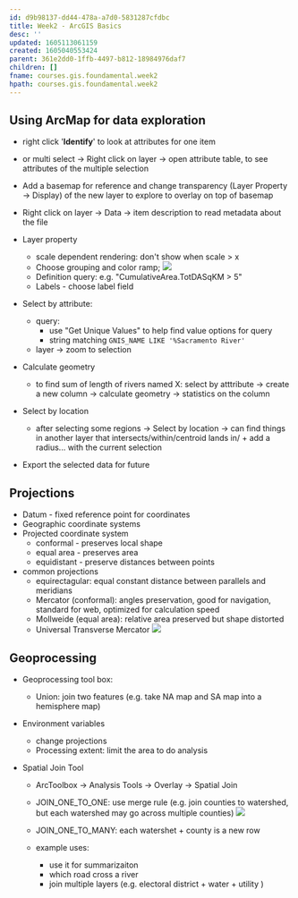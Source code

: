 ```yaml
---
id: d9b98137-dd44-478a-a7d0-5831287cfdbc
title: Week2 - ArcGIS Basics
desc: ''
updated: 1605113061159
created: 1605040553424
parent: 361e2dd0-1ffb-4497-b812-18984976daf7
children: []
fname: courses.gis.foundamental.week2
hpath: courses.gis.foundamental.week2
---
```

## Using ArcMap for data exploration

- right click '**Identify**' to look at attributes for one item

- or multi select -> Right click on layer -> open attribute table, to see attributes of the multiple selection 

- Add a basemap for reference and change transparency (Layer Property -> Display) of the new layer to explore to overlay on top of basemap

- Right click on layer -> Data -> item description to read metadata about the file

- Layer property
  - scale dependent rendering: don't show when scale > x 
  - Choose grouping and color ramp;
      ![](/dendron-notes/assets/images/2020-11-10-15-54-03.png)
  - Definition query: 
      e.g. "CumulativeArea.TotDASqKM > 5" 
  - Labels - choose label field 

- Select by attribute:
  - query:
    - use "Get Unique Values" to help find value options for query 
    - string matching `GNIS_NAME LIKE '%Sacramento River'`
  - layer -> zoom to selection 

- Calculate geometry
  - to find sum of length of rivers named X: 
      select by atttribute ->  create a new column -> calculate geometry -> statistics on the column

- Select by location 
  - after selecting some regions -> Select by location -> can find things in another layer that intersects/within/centroid lands in/ + add a radius... with the current selection 

- Export the selected data for future 

## Projections

- Datum - fixed reference point for coordinates 
- Geographic coordinate systems
- Projected coordinate system 
  - conformal - preserves local shape
  - equal area - preserves area
  - equidistant - preserve distances between points 
- common projections
  - equirectagular: equal constant distance between parallels and meridians 
  - Mercator (conformal): angles preservation, good for navigation, standard for web, optimized for calculation speed
  - Mollweide (equal area): relative area preserved but shape distorted 
  - Universal Transverse Mercator 
      ![](/dendron-notes/assets/images/2020-11-10-17-23-26.png)

## Geoprocessing

- Geoprocessing tool box:
  - Union: join two features (e.g. take NA map and SA map into a hemisphere map)
- Environment variables
  - change projections
  - Processing extent: limit the area to do analysis
- Spatial Join Tool

  - ArcToolbox -> Analysis Tools -> Overlay -> Spatial Join

  - JOIN_ONE_TO_ONE: use merge rule (e.g. join counties to watershed, but each watershed may go across multiple counties)
      ![](/dendron-notes/assets/images/2020-11-11-09-16-56.png)

  - JOIN_ONE_TO_MANY: each watershet + county is a new row 

  - example uses: 
    - use it for summarizaiton 
    - which road cross a river 
    - join multiple layers (e.g. electoral district + water + utility )

